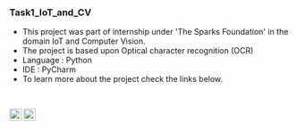 ### Task1_IoT_and_CV

- This project was part of internship under 'The Sparks Foundation' in the domain IoT and Computer Vision.
- The project is based upon Optical character recognition (OCR)
- Language : Python
- IDE : PyCharm
- To learn more about the project check the links below.

<br />

[<img align="left" alt="codeSTACKr | YouTube" width="22px" src="https://cdn.jsdelivr.net/npm/simple-icons@v3/icons/youtube.svg" />][youtube]
[<img align="left" alt="codeSTACKr | LinkedIn" width="22px" src="https://github.com/manuvarghese0603/devicon/blob/master/icons/linkedin/linkedin-original.svg" />][linkedin]

<br />

</details>

[youtube]: https://youtu.be/nGtmMGOLeuw
[linkedin]: https://www.linkedin.com/posts/activity-6812699748529786880-vX2T

